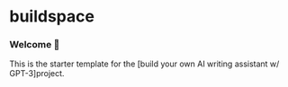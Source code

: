 # buildspace 
### Welcome 👋
This is the starter template for the [build your own AI writing assistant w/ GPT-3]project.
